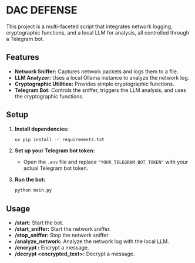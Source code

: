 # DAC DEFENSE

This project is a multi-faceted script that integrates network logging, cryptographic functions, and a local LLM for analysis, all controlled through a Telegram bot.

## Features

- **Network Sniffer:** Captures network packets and logs them to a file.
- **LLM Analyzer:** Uses a local Ollama instance to analyze the network log.
- **Cryptographic Utilities:** Provides simple cryptographic functions.
- **Telegram Bot:** Controls the sniffer, triggers the LLM analysis, and uses the cryptographic functions.

## Setup

1.  **Install dependencies:**

    ```bash
    uv pip install -r requirements.txt
    ```

2.  **Set up your Telegram bot token:**

    - Open the `.env` file and replace `"YOUR_TELEGRAM_BOT_TOKEN"` with your actual Telegram bot token.

3.  **Run the bot:**

    ```bash
    python main.py
    ```

## Usage

- **/start:** Start the bot.
- **/start_sniffer:** Start the network sniffer.
- **/stop_sniffer:** Stop the network sniffer.
- **/analyze_network:** Analyze the network log with the local LLM.
- **/encrypt <text>:** Encrypt a message.
- **/decrypt <encrypted_text>:** Decrypt a message.
